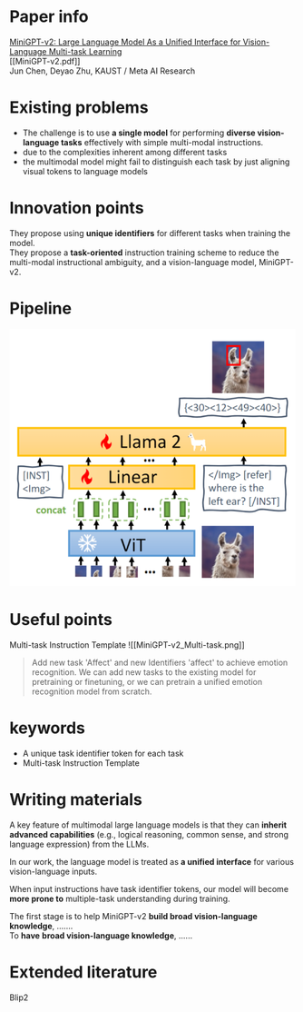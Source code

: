 # Paper info
[MiniGPT-v2: Large Language Model As a Unified Interface for Vision-Language Multi-task Learning](https://github.com/Vision-CAIR/MiniGPT-4)  
[[MiniGPT-v2.pdf]]  
Jun Chen, Deyao Zhu, KAUST / Meta AI Research

# Existing problems
- The challenge is to use **a single model** for performing **diverse vision-language tasks** effectively with simple multi-modal instructions.
- due to the complexities inherent among different tasks
- the multimodal model might fail to distinguish each task by just aligning visual tokens to language models

# Innovation points
They propose using **unique identifiers** for different tasks when training the model.  
They propose a **task-oriented** instruction training scheme to reduce the multi-modal instructional ambiguity, and a vision-language model, MiniGPT-v2.

# Pipeline
![](imgs/MiniGPT-v2_Architecture.png)
# Useful points
Multi-task Instruction Template
![[MiniGPT-v2_Multi-task.png]]
>Add new task 'Affect' and new Identifiers 'affect' to achieve emotion recognition. We can add new tasks to the existing model for pretraining or finetuning, or we can pretrain a unified emotion recognition model from scratch.
# keywords
- A unique task identifier token for each task
- Multi-task Instruction Template

# Writing materials
A key feature of multimodal large language models is that they can **inherit advanced capabilities** (e.g., logical reasoning, common sense, and strong language expression) from the LLMs.  

In our work, the language model is treated as **a unified interface** for various vision-language inputs.   

When input instructions have task identifier tokens, our model will become **more prone to** multiple-task understanding during training.   

The first stage is to help MiniGPT-v2 **build broad vision-language knowledge**, .......  
To **have** **broad vision-language knowledge**, ......
# Extended literature
Blip2
